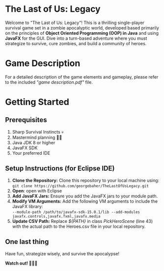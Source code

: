 # The Last of Us: Legacy
Welcome to "The Last of Us: Legacy"! This is a thrilling single-player survival game set in a zombie apocalyptic world, developed based primarily on the principles of **Object Oriented Programming (OOP) in Java** and using **JavaFX** for the GUI. Dive into a turn-based adventure where you must strategize to survive, cure zombies, and build a community of heroes.

# Game Description
For a detailed description of the game elements and gameplay, please refer to the included *"game description.pdf"* file.

# Getting Started
## Prerequisites
1. Sharp Survival Instincts 💀
2. Mastermind planning 💪🥇
4. Java JDK 8 or higher 
5. JavaFX SDK 
6. Your preferred IDE

## Setup Instructions (for Eclipse IDE)
1. **Clone the Repository:** Clone this repository to your local machine using:\
``` git clone https://github.com/georgebaher/TheLastOfUsLegacy.git ```
2. **Open**: open with Eclipse
3. **Add JavaFX Jars:** Ensure you add the JavaFX jars to your module path.
4. **Modify VM Arguments:** Add the following VM arguments to include the JavaFX library:\
``` --module-path /path/to/javafx-sdk-15.0.1/lib --add-modules javafx.controls,javafx.fxml,javafx.media ```
4. **Update CSV Path:** Replace *${PATH}*  in class *PickHeroScene* (line 43) with the actual path to the Heroes.csv file in your local repository.

## One last thing
Have fun, strategize wisely, and survive the apocalypse!

**Watch out! 🧟‍♂️🔫**








